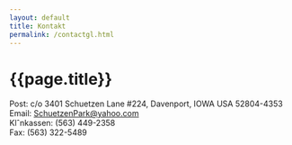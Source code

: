 ```yaml
---
layout: default
title: Kontakt
permalink: /contactgl.html
---
```


# {{page.title}}

<div>Post: c/o 3401 Schuetzen Lane #224, Davenport, IOWA USA 52804-4353</div>
<div>Email: <a href="mailto:SchuetzenPark@yahoo.com">SchuetzenPark@yahoo.com</a></div>
<div>Klˆnkassen: (563) 449-2358</div>
<div>Fax: (563) 322-5489</div>